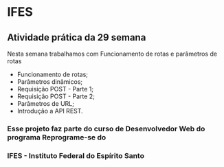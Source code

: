 # IFES

## Atividade prática da 29 semana

Nesta semana trabalhamos com Funcionamento de rotas e parâmetros de rotas

* Funcionamento de rotas;
* Parâmetros dinâmicos;
* Requisição POST - Parte 1;
* Requisição POST - Parte 2;
* Parâmetros de URL;
* Introdução a API REST.

### Esse projeto faz parte do curso de Desenvolvedor Web do programa Reprograme-se do
### IFES - Instituto Federal do Espírito Santo
